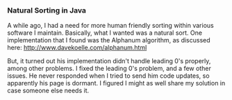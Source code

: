### Natural Sorting in Java


A while ago, I had a need for more human friendly sorting within various software I maintain. Basically, what I wanted was a natural sort. One implementation that I found was the Alphanum algorithm, as discussed here: http://www.davekoelle.com/alphanum.html

But, it turned out his implementation didn't handle leading 0's properly, among other problems. I fixed the leading 0's problem, and a few other issues. He never responded when I tried to send him code updates, so apparently his page is dormant. I figured I might as well share my solution in case someone else needs it. 
